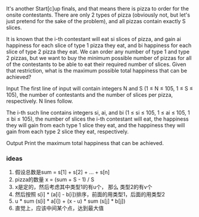 It's another Start[c]up finals, and that means there is pizza to order for the onsite contestants. There are only 2
types of pizza (obviously not, but let's just pretend for the sake of the problem), and all pizzas contain exactly S
slices.

It is known that the i-th contestant will eat si slices of pizza, and gain ai happiness for each slice of type 1 pizza
they eat, and bi happiness for each slice of type 2 pizza they eat. We can order any number of type 1 and type 2 pizzas,
but we want to buy the minimum possible number of pizzas for all of the contestants to be able to eat their required
number of slices. Given that restriction, what is the maximum possible total happiness that can be achieved?

Input
The first line of input will contain integers N and S (1 ≤ N ≤ 105, 1 ≤ S ≤ 105), the number of contestants and the
number of slices per pizza, respectively. N lines follow.

The i-th such line contains integers si, ai, and bi (1 ≤ si ≤ 105, 1 ≤ ai ≤ 105, 1 ≤ bi ≤ 105), the number of slices the
i-th contestant will eat, the happiness they will gain from each type 1 slice they eat, and the happiness they will gain
from each type 2 slice they eat, respectively.

Output
Print the maximum total happiness that can be achieved.

### ideas

1. 假设总数是sum = s[1] + s[2] + ... + s[n]
2. pizza的数量 x = (sum + S - 1) / S
3. x是定的，然后考虑其中类型1的有u个， 那么 类型2的有v个
4. 然后按照 s[i] * (a[i] - b[i])排序，前面的用类型1，后面的用类型2
5. u * sum (s[i] * a[i]) + (x - u) * sum (s[j] * b[j])
6. 直觉上，应该中间某个点，达到最大值